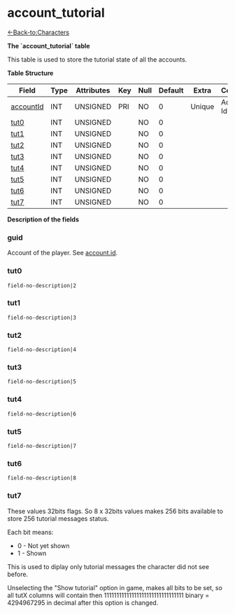 # account\_tutorial

[<-Back-to:Characters](database-characters)

**The \`account\_tutorial\` table**

This table is used to store the tutorial state of all the accounts.

**Table Structure**

| Field          | Type | Attributes | Key | Null | Default | Extra  | Comment            |
| -------------- | ---- | ---------- | --- | ---- | ------- | ------ | ------------------ |
| [accountId][1] | INT  | UNSIGNED   | PRI | NO   | 0       | Unique | Account Identifier |
| [tut0][2]      | INT  | UNSIGNED   |     | NO   | 0       |        |                    |
| [tut1][3]      | INT  | UNSIGNED   |     | NO   | 0       |        |                    |
| [tut2][4]      | INT  | UNSIGNED   |     | NO   | 0       |        |                    |
| [tut3][5]      | INT  | UNSIGNED   |     | NO   | 0       |        |                    |
| [tut4][6]      | INT  | UNSIGNED   |     | NO   | 0       |        |                    |
| [tut5][7]      | INT  | UNSIGNED   |     | NO   | 0       |        |                    |
| [tut6][8]      | INT  | UNSIGNED   |     | NO   | 0       |        |                    |
| [tut7][9]      | INT  | UNSIGNED   |     | NO   | 0       |        |                    |

[1]: #accountid
[2]: #tut0
[3]: #tut1
[4]: #tut2
[5]: #tut3
[6]: #tut4
[7]: #tut5
[8]: #tut6
[9]: #tut7

**Description of the fields**

### guid

Account of the player. See [account.id](auth/account#id).

### tut0

`field-no-description|2`

### tut1

`field-no-description|3`

### tut2

`field-no-description|4`

### tut3

`field-no-description|5`

### tut4

`field-no-description|6`

### tut5

`field-no-description|7`

### tut6

`field-no-description|8`

### tut7

These values 32bits flags. So 8 x 32bits values makes 256 bits available to store 256 tutorial messages status.

Each bit means:

- 0 - Not yet shown
- 1 - Shown

This is used to diplay only tutorial messages the character did not see before.

Unselecting the "Show tutorial" option in game, makes all bits to be set, so all tutX columns will contain then 11111111111111111111111111111111 binary = 4294967295 in decimal after this option is changed.
